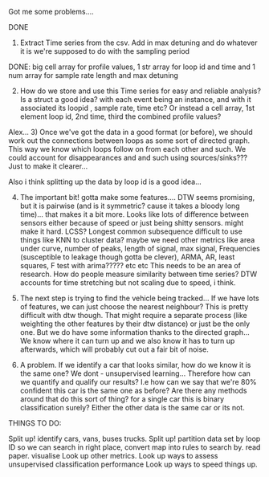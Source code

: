 Got me some problems....

DONE

1) Extract Time series from the csv. Add in max detuning and do whatever it is we're supposed to do  with the sampling period

DONE: big cell array for profile values, 1 str array for loop id and time and 1 num array for sample rate length and max detuning

2) How do we store and use this Time series for easy and reliable analysis? Is a struct a good idea? with each event 
   being an instance, and with it associated its loopid , sample rate, time etc? Or instead a cell array, 1st element loop id,
   2nd time, third the combined profile values?
   
Alex...
3) Once we've got the data in a good format (or before), we should work out the connections between loops as some sort of 
   directed graph. This way we know which loops follow on from each other and such. We could account for disappearances and 
   and such using sources/sinks??? Just to make it clearer...

Also i think splitting up the data by loop id is a good idea...


4) The important bit! gotta make some features.... DTW seems promising, but it is pairwise (and is it symmetric? cause it takes   a   bloody long time)... that makes it a bit more. Looks like lots of difference between sensors either because of speed or just being shitty sensors. might make it hard. LCSS? Longest common subsequence
   difficult to use things like KNN to cluster data? maybe we need other metrics like area under curve, number of peaks, 
   length of signal, max signal, Frequencies (susceptible to leakage though gotta be clever), ARMA, AR, least squares, F test with arima?????  etc etc This needs to be an area of research. How do people measure similarity between time 
   series? DTW accounts for time stretching but not scaling due to speed, i think. 
   
5) The next step is trying to find the vehicle being tracked... If we have lots of features, we can just choose the
   nearest neighbour? This is pretty difficult with dtw though. That might require a separate process (like weighting the 
   other features by their dtw distance) or just be the only one.  But we do have some information
   thanks to the directed graph... We know where it can turn up and we also know it has to turn up afterwards, which will
   probably cut out a fair bit of noise.
   
   
 6) A problem. If we identify a car that looks similar, how do we know it is the same one? We dont - unsupervised learning...
    Therefore how can we quantify and qualify our results? I.e how can we say that we're 80% confident this car is the same 
    one as before? Are there any methods around that do this sort of thing? for a single car this is binary  classification
    surely? Either the other data is the same car or its not. 



THINGS TO DO:

Split up! identify  cars, vans, buses trucks.
Split up! partition data set by loop ID so we can search in right place, convert map into rules to search by.
read paper.
visualise
Look up other metrics. 
Look up ways to assess unsupervised classification performance
Look up ways to speed things up.
 

